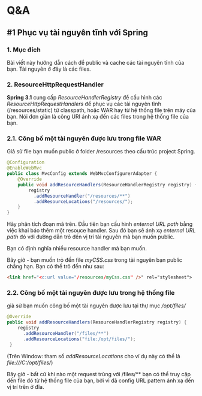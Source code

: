 # Q&A

## #1 Phục vụ tài nguyên tĩnh với Spring

### 1. Mục đích

Bài viết này hướng dẫn cách để public và cache các tài nguyên tĩnh của bạn. Tài nguyên ở đây là các files.

### 2. ResourceHttpRequestHandler

**Spring 3.1** cung cấp *ResourceHandlerRegistry* để cấu hình các *ResourceHttpRequestHandlers* để phục vụ các tài nguyên tĩnh (/resources/static) từ classpath, hoặc WAR hay từ hệ thống file trên máy của bạn. Nói đơn giản là công URI ánh xạ đến các files trong hệ thống file của bạn.

### 2.1. Công bố một tài nguyên được lưu trong file WAR

Giả sử file bạn muốn public ở folder /resources theo cấu trúc project Spring.

```java
@Configuration
@EnableWebMvc
public class MvcConfig extends WebMvcConfigurerAdapter {
    @Override
    public void addResourceHandlers(ResourceHandlerRegistry registry) {
        registry
          .addResourceHandler("/resources/**")
          .addResourceLocations("/resources/"); 
    }
}
```

Hãy phân tích đoạn mã trên. Đầu tiên bạn cấu hình *enternal URL path* bằng việc khai báo thêm một resouce handler. Sau đó bạn sẽ ánh xạ *enternal URL path* đó với đường dẫn trỏ đến vị trí tài nguyên mà bạn muốn public.

Bạn có định nghĩa nhiều resource handler mà bạn muốn.

Bây giờ - bạn muốn trỏ đến file *myCSS.css* trong tài nguyên bạn public chẳng hạn. Bạn có thể trỏ đến như sau:

```html
<link href="<c:url value="/resources/myCss.css" />" rel="stylesheet">
```

### 2.2. Công bố một tài nguyên được lưu trong hệ thống file

giả sử bạn muốn công bố một tài nguyên được lưu tại thự mục */opt/files/* 

```java
@Override
public void addResourceHandlers(ResourceHandlerRegistry registry) {
    registry
      .addResourceHandler("/files/**")
      .addResourceLocations("file:/opt/files/");
 }
```

(Trên Window: tham số *addResourceLocations* cho ví dụ này có thể là *file:///C:/opt/files/*)

Bây giờ - bất cứ khi nào một request trùng với /files/** bạn có thể truy cập đến file đó từ hệ thống file của bạn, bởi vì đã config URL pattern ánh xạ đến vị trí trên ở đĩa.

